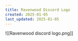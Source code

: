```yaml
---
title: Ravenwood Discord Logo
created: 2025-01-05
last_updated: 2025-01-05
---
```

![[Ravenwood discord logo.png]]